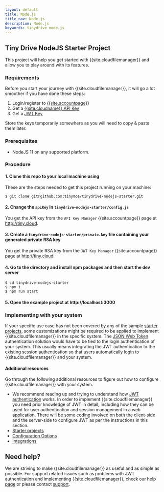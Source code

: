 ```yaml
---
layout: default
title: Node.js
title_nav: Node.js
description: Node.js
keywords: tinydrive node.js
---
```


## Tiny Drive NodeJS Starter Project

This project will help you get started with {{site.cloudfilemanager}} and allow you to play around with its features.

### Requirements

Before you start your journey with {{site.cloudfilemanager}}, it will go a lot smoother if you have done these steps:
1. Login/register to [{{site.accountpage}}](https://apps.tiny.cloud/my-account/)
2. Get a [{{site.cloudname}} API Key](https://apps.tiny.cloud/my-account/key-manager/)
3. Get a [JWT Key](https://apps.tiny.cloud/my-account/jwt-key-manager/)

Store the keys temporarily somewhere as you will need to copy & paste them later.

### Prerequisites

* NodeJS 11 on any supported platform.

### Procedure

#### 1. Clone this repo to your local machine using

These are the steps needed to get this project running on your machine:

```
$ git clone git@github.com:tinymce/tinydrive-nodejs-starter.git
```

#### 2. Change the `apiKey` in `tinydrive-nodejs-starter/config.js`

You get the API key from the `API Key Manager` {{site.accountpage}} page at http://tiny.cloud.

#### 3. Create a `tinydrive-nodejs-starter/private.key` file containing your generated private RSA key

You get the private RSA key from the `JWT Key Manager` {{site.accountpage}} page at http://tiny.cloud.

#### 4. Go to the directory and install npm packages and then start the dev server

```
$ cd tinydrive-nodejs-starter
$ npm i
$ npm run start
```

#### 5. Open the example project at http://localhost:3000

### Implementing with your system

If your specific use case has not been covered by any of the sample [starter projects]({{site.baseurl}}/tinydrive/libraries/), some customizations might be required to be applied to implement {{site.cloudfilemanager}} in the specific system. The [JSON Web Token]({{site.baseurl}}/tinydrive/jwt-authentication/) authentication solution would have to be tied to the login authentication of your system. This usually means integrating the JWT authentication to the existing session authentication so that users automatically login to {{site.cloudfilemanager}} and your system.

#### Additional resources

Go through the following additional resources to figure out how to configure {{site.cloudfilemanager}} with your system.

- We recommend reading up and trying to understand how [JWT authentication]({{site.baseurl}}/tinydrive/jwt-authentication/) works. In order to implement {{site.cloudfilemanager}} you need prior knowledge of JWT in detail, including how they can be used for user authentication and session management in a web application. There will be some coding involved on both the client-side and the server-side to configure JWT as per the instructions in this section.
- [Starter projects]({{site.baseurl}}/tinydrive/libraries/)
- [Configuration Options]({{site.baseurl}}/tinydrive/configuration/)
- [Integrations]({{site.baseurl}}/tinydrive/integrations/)

## Need help? ##

We are striving to make {{site.cloudfilemanager}} as useful and as simple as possible. For support related issues such as problems with JWT authentication and implementing {{site.cloudfilemanager}}, check our [help page]({{site.baseurl}}/tinydrive/get-help/) or please contact [support](https://support.tiny.cloud/hc/en-us/requests/new).

